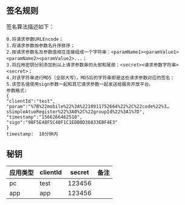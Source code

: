 
## 签名规则
签名算法描述如下：
```
0.将请求参数URLEncode；
1.将请求参数按参数名升序排序；
2.按请求参数名及参数值相互连接组成一个字符串：<paramName1><paramValue1><paramName2><paramValue2>...；
3.将应用密钥分别添加到以上请求参数串的头部和尾部：<secret><请求参数字符串><secret>；
4.对该字符串进行MD5（全部大写），MD5后的字符串即是这些请求参数对应的签名；
5.该签名值使用sign参数一起和其它请求参数一起发送给服务开放平台。
参数格式: 
{
"clientId":"test",
"param":"%7B%22mobile%22%3A%2218911752664%22%2C%22code%22%3…sSimpleAtuoRegister%22%3A0%2C%22groupId%22%3A1%7D",
"timestamp":"1566266462510",
"sign":"9BF5E48F5C40F1C1EDB0D36833EBF4E3"
}
timestamp:  10分钟内
```

## 秘钥

| 应用类型          | clientId                 | secret | 备注                                                  |
| ------------- | ------------------------ | ---- | ----------------------------------------------------- |
| pc      | test                   | 123456    |                                                       |
| app      | app                   | 123456   |                                                       |